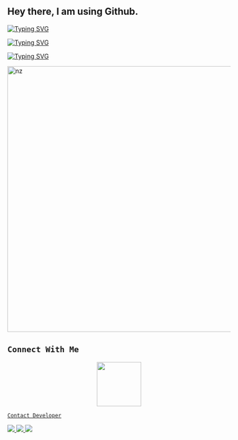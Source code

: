 ## Hey there, I am using Github.

[![Typing SVG](https://readme-typing-svg.herokuapp.com?color=F70000&lines=👀Hi+friends🥰;💌I+am+Kumuthu+Prabhasha)](https://git.io/typing-svg)

[![Typing SVG](https://readme-typing-svg.herokuapp.com?lines=😋ම්ම්ම්...;මාව+Follow+කරාද?😍;💕ඉතිං+කොහොමද🙃;😁මොකද+කරන්නෙ🌹)](https://git.io/typing-svg)

[![Typing SVG](https://readme-typing-svg.herokuapp.com?color=00F716&lines=🙄😐ඒ+හලෝ;😥මෙහෙම+හිටියට😕;මන්+හලි+අහින්සකයි+හොඳේ😜)](https://git.io/typing-svg)

<img src="https://camo.githubusercontent.com/71b837571c48af3aa60a73dbc9d5936aa359d78efbfa8a6743cbbbc16b80ef4d/68747470733a2f2f63646e2e646973636f72646170702e636f6d2f6174746163686d656e74732f3830353930323039333930363630383138362f3830353931333937323533353539303932322f74656e6f722e676966" alt="nz" width="600"/>

## ```Connect With Me```
<p align="center">
<a href="https://wa.me/380944814219"><img src="https://www.svgrepo.com/show/122874/whatsapp.svg" width="100"/>
</p>

``` Contact Developer ```
<p align="center">

  <a href="https://instagram.com/Z3NON.Z"><img src="https://img.shields.io/badge/Instagram-E440?style=flat-cirlce&logo=instagram" />
  <a href="https://github.com/prabhasha2006"><img src="https://img.shields.io/badge/-GitHub-blue?style=flat-cirlce&logo=github" /> 
    <a href="https://t.me/kumuthu"><img src="https://img.shields.io/badge/-Telegram-white?style=flat-cirlce&logo=telegram" /> 



</p>
